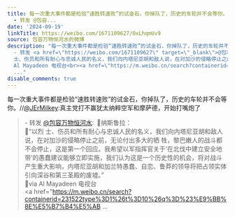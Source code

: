 ```yaml
---
title: 每一次重大事件都是检验“速胜转速败”的试金石，你掉队了，历史的车轮并不会等你。//@JErMilkey:真主党打不赢犹太纳粹空军和摩萨德，开始打嘴炮了
  - 转发 @包容...
date: '2024-09-19'
linkTitle: https://weibo.com/1671109627/OxLhqmUv9
source: 包容万物恒河水的微博
description: "每一次重大事件都是检验“速胜转速败”的试金石，你掉队了，历史的车轮并不会等你。//<a href=\"https://weibo.com/n/JErMilkey\">@JErMilkey</a>:真主党打不赢犹太纳粹空军和摩萨德，开始打嘴炮了<br><blockquote>
  - 转发 <a href=\"https://weibo.com/1671109627\" target=\"_blank\">@包容万物恒河水</a>: \U0001F53B纳斯鲁拉：<br>\U0001F53B“以烈
  士、伤员和所有耐心与忠诚人民的名义，我们向内塔尼亚胡和敌人说，在对加沙的侵略停止之前，无论付出多大的牺 牲，黎巴嫩人的战斗都不会停止，这是第一个回应。我希望以军指挥官关于‘在北伐中建立安全地带’的愚蠢建议能够立即实施，我们认为这是一个历史性的机会，将对战斗产生重大影响，内塔尼亚胡和加兰特愚蠢、自恋、鲁莽的领导将把占领实体引向深谷和第三圣殿的废墟。”<br>\U0001F53Bvia
  Al Mayadeen 电视台<br><a href=\"https://m.weibo.cn/search?containerid=231522type%3D1%26t%3D10%26q%3D%23%E9%BB%8E%E5%B7%B4%E5%AB
  ..."
disable_comments: true
---
```

每一次重大事件都是检验“速胜转速败”的试金石，你掉队了，历史的车轮并不会等你。//<a href="https://weibo.com/n/JErMilkey">@JErMilkey</a>:真主党打不赢犹太纳粹空军和摩萨德，开始打嘴炮了<br><blockquote> - 转发 <a href="https://weibo.com/1671109627" target="_blank">@包容万物恒河水</a>: 🔻纳斯鲁拉：<br>🔻“以烈 士、伤员和所有耐心与忠诚人民的名义，我们向内塔尼亚胡和敌人说，在对加沙的侵略停止之前，无论付出多大的牺 牲，黎巴嫩人的战斗都不会停止，这是第一个回应。我希望以军指挥官关于‘在北伐中建立安全地带’的愚蠢建议能够立即实施，我们认为这是一个历史性的机会，将对战斗产生重大影响，内塔尼亚胡和加兰特愚蠢、自恋、鲁莽的领导将把占领实体引向深谷和第三圣殿的废墟。”<br>🔻via Al Mayadeen 电视台<br><a href="https://m.weibo.cn/search?containerid=231522type%3D1%26t%3D10%26q%3D%23%E9%BB%8E%E5%B7%B4%E5%AB ...